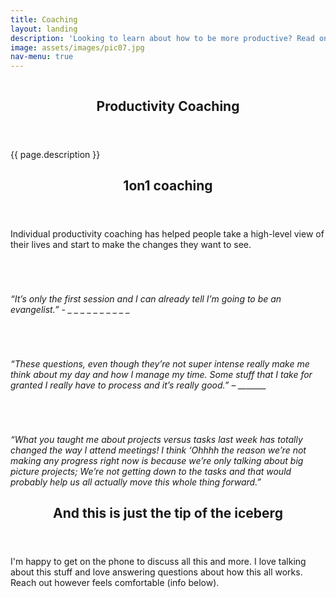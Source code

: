 ```yaml
---
title: Coaching
layout: landing
description: 'Looking to learn about how to be more productive? Read on!'
image: assets/images/pic07.jpg
nav-menu: true
---
```


<section id="banner" class="style2">
  <div class="inner">
  <span class="image">
  <img src="{{ site.baseurl }}/%7B%7B%20page.image%20%7D%7D" alt="">
</span>
  <header class="major">

<h1>Productivity Coaching</h1>

</header>
  <div class="content">

{{ page.description }}

</div>
</div>
</section>

<div id="main">
  <section id="one">
  <div class="inner"><header class="major">

<h2>1on1 coaching</h2>

</header>

Individual productivity coaching has helped people take a high-level view of their lives and start to make the changes they want to see. 

</div>
  <p></p>
</section>
  <p>
</p>
  <section id="two" class="spotlights">
  <section><a href="generic.html">
  <img src="assets/images/pic08.jpg" alt="" data-position="center center">
</a>

<div class="content">
  <div class="inner"><header class="major">

<!-- Testimonials -->

</header>

<em><i>“It’s only the first session and I can already tell I’m going to be an evangelist.” - _ _ _ _ _ _   _ _ _ _</i></em>

</div>
  <em></em>
</div></section>
  <em></em>
  <section>
  <em><a href="generic.html"><img src="assets/images/pic09.jpg" alt="" data-position="top center"></a>

</em>
  <div class="content">
  <em></em>
  <div class="inner"><em><header class="major">



</header>

<i>“These questions, even though they’re not super intense really make me think about my day and how I manage my time. Some stuff that I take for granted I really have to process and it’s really good.” – _______
</i>

</em>   

</div>
</div>
</section>
  <section><a href="generic.html">
  <img src="assets/images/pic10.jpg" alt="" data-position="25% 25%">
</a>

<div class="content">
  <div class="inner"><header class="major">


</header>

<i>“What you taught me about projects versus tasks last week has totally changed the way I attend meetings! I think ‘Ohhhh the reason we’re not making any progress right now is because we’re only talking about big picture projects; We’re not getting down to the tasks and that would probably help us all actually move this whole thing forward.”</i>

</div>
  <em></em>
</div></section>
  <em><p></p></em>
</section>
  <em>
  <p></p>
</em>
  <section id="three">
  <em></em>
  <div class="inner"><header class="major">

<h2>And this is just the tip of the iceberg</h2>

</header>

I'm happy to get on the phone to discuss all this and more. I love talking about this stuff and love answering questions about how this all works. Reach out however feels comfortable (info below). 


</div>
</section>
  <p>
</p>
</div>
